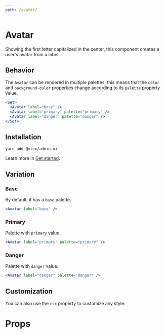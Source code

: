 ```yaml
---
path: /avatar/
---
```


# Avatar

Showing the first letter capitalized in the center, this component creates a user's avatar from a label.

## Behavior

The `Avatar` can be rendered in multiple palettes, this means that the `color` and `background-color` properties change according to its `palette` property value.

```jsx
<Set>
  <Avatar label="base" />
  <Avatar label="primary" palette="primary" />
  <Avatar label="danger" palette="danger" />
</Set>
```

## Installation

```sh isStatic
yarn add @vtex/admin-ui
```

Learn more in [Get started](/docs/get-started/).

## Variation

### Base

By default, it has a `base` palette.

```jsx
<Avatar label="base" />
```

### Primary

Palette with `primary` value.

```jsx
<Avatar label="primary" palette="primary" />
```

### Danger

Palette with `danger` value.

```jsx
<Avatar label="danger" palette="danger" />
```

## Customization

You can also use the `csx` property to customize any style.

# Props

<proptypes heading="Avatar" component="Avatar" />
